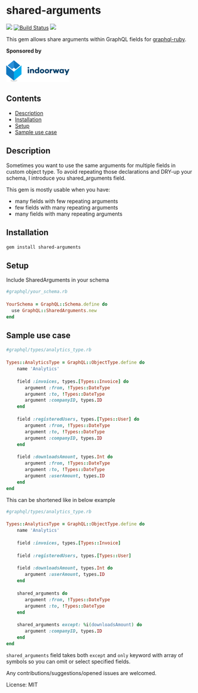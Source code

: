 # shared-arguments

![](https://badge.fury.io/rb/shared-arguments.svg)
[![Build Status](https://travis-ci.org/hedselu/shared-arguments.svg?branch=master)](https://travis-ci.org/hedselu/shared-arguments)
![](http://ruby-gem-downloads-badge.herokuapp.com/shared-arguments)
<br>

This gem allows share arguments within GraphQL fields for [graphql-ruby](https://github.com/rmosolgo/graphql-ruby).

**Sponsored by**
<br>
<br>
<a href="https:///www.indoorway.com/" target="_blank" rel="noopener noreferrer">
  <img src="images/indoorway_logo.png" height="58" width="170" alt="Sponsored by Indoorway" style="max-width:100%;">
</a>

## Contents
<!-- Table of contents generated generated by http://tableofcontent.eu -->
- [Description](#description)
- [Installation](#installation)
- [Setup](#setup)
- [Sample use case](#sample-use-case)

## Description

Sometimes you want to use the same arguments for multiple fields in custom object type.
To avoid repeating those declarations and DRY-up your schema, I introduce you shared_arguments field.

This gem is mostly usable when you have:
 - many fields with few repeating arguments
 - few fields with many repeating arguments
 - many fields with many repeating arguments

## Installation

`gem install shared-arguments`

## Setup

Include SharedArguments in your schema

```ruby
#graphql/your_schema.rb

YourSchema = GraphQL::Schema.define do
  use GraphQL::SharedArguments.new
end
```

## Sample use case

```ruby
#graphql/types/analytics_type.rb

Types::AnalyticsType = GraphQL::ObjectType.define do
    name 'Analytics'
    
    field :invoices, types.[Types::Invoice] do
       argument :from, !Types::DateType
       argument :to, !Types::DateType
       argument :companyID, types.ID
    end
    
    field :registeredUsers, types.[Types::User] do
       argument :from, !Types::DateType
       argument :to, !Types::DateType
       argument :companyID, types.ID
    end
    
    field :downloadsAmount, types.Int do
       argument :from, !Types::DateType
       argument :to, !Types::DateType
       argument :userAmount, types.ID
    end
end
```

This can be shortened like in below example

```ruby
#graphql/types/analytics_type.rb

Types::AnalyticsType = GraphQL::ObjectType.define do
    name 'Analytics'
    
    field :invoices, types.[Types::Invoice]
    
    field :registeredUsers, types.[Types::User]
    
    field :downloadsAmount, types.Int do
       argument :userAmount, types.ID
    end
    
    shared_arguments do
       argument :from, !Types::DateType
       argument :to, !Types::DateType
    end
    
    shared_arguments except: %i(downloadsAmount) do
       argument :companyID, types.ID
    end
end
```

`shared_arguments` field takes both `except` and `only` keyword with array of symbols so you can omit or select specified fields.

Any contributions/suggestions/opened issues are welcomed.

License: MIT
